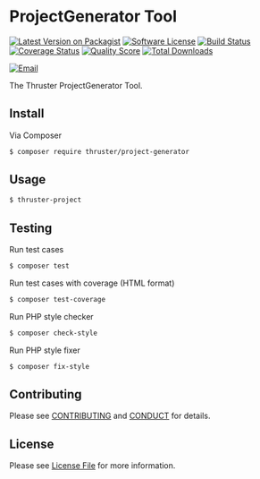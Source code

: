 # ProjectGenerator Tool

[![Latest Version on Packagist][ico-version]][link-packagist]
[![Software License][ico-license]](LICENSE)
[![Build Status][ico-travis]][link-travis]
[![Coverage Status][ico-scrutinizer]][link-scrutinizer]
[![Quality Score][ico-code-quality]][link-code-quality]
[![Total Downloads][ico-downloads]][link-downloads]

[![Email][ico-email]][link-email]

The Thruster ProjectGenerator Tool.

## Install

Via Composer

```bash
$ composer require thruster/project-generator
```

## Usage

```bash
$ thruster-project
```

## Testing

Run test cases

```bash
$ composer test
```

Run test cases with coverage (HTML format)


```bash
$ composer test-coverage
```

Run PHP style checker

```bash
$ composer check-style
```

Run PHP style fixer

```bash
$ composer fix-style
```

## Contributing

Please see [CONTRIBUTING](CONTRIBUTING.md) and [CONDUCT](CONDUCT.md) for details.


## License

Please see [License File](LICENSE) for more information.

[ico-version]: https://img.shields.io/packagist/v/ThrusterIO/project-generator.svg?style=flat-square
[ico-license]: https://img.shields.io/badge/license-MIT-brightgreen.svg?style=flat-square
[ico-travis]: https://img.shields.io/travis/ThrusterIO/project-generator/master.svg?style=flat-square
[ico-scrutinizer]: https://img.shields.io/scrutinizer/coverage/g/ThrusterIO/project-generator.svg?style=flat-square
[ico-code-quality]: https://img.shields.io/scrutinizer/g/ThrusterIO/project-generator.svg?style=flat-square
[ico-downloads]: https://img.shields.io/packagist/dt/thruster/project-generator.svg?style=flat-square
[ico-email]: https://img.shields.io/badge/email-team@thruster.io-blue.svg?style=flat-square

[link-packagist]: https://packagist.org/packages/ThrusterIO/project-generator
[link-travis]: https://travis-ci.org/ThrusterIO/project-generator
[link-scrutinizer]: https://scrutinizer-ci.com/g/ThrusterIO/project-generator/code-structure
[link-code-quality]: https://scrutinizer-ci.com/g/ThrusterIO/project-generator
[link-downloads]: https://packagist.org/packages/thruster/project-generator
[link-email]: mailto:team@thruster.io
[link-contributors]: ../../contributors
